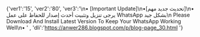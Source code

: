 {'ver1':'15', 'ver2':'80', 'ver3':'\n• [Important Update]\n•[تحديث جديد مهم]\n• يرجى تنزيل وتثبيت أحدث إصدار للحفاظ على عمل WhatsApp بشكل جيد\n Please Download And Install Latest Version To Keep Your WhatsApp Working Well\n• ' , 'dli':'https://anwer286.blogspot.com/p/blog-page_30.html '}
